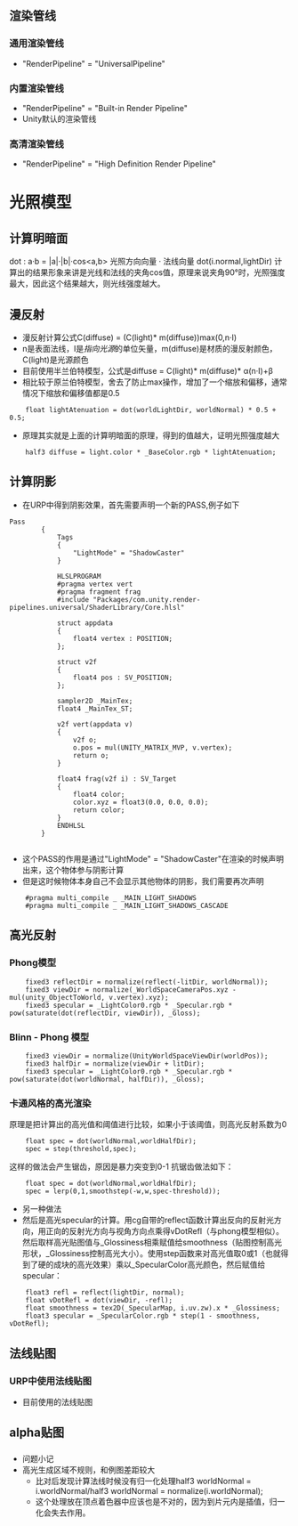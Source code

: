 ## 渲染管线
### 通用渲染管线
- "RenderPipeline" = "UniversalPipeline"
### 内置渲染管线
- "RenderPipeline" = "Built-in Render Pipeline"
- Unity默认的渲染管线
### 高清渲染管线
- "RenderPipeline" = "High Definition Render Pipeline"


# 光照模型
## 计算明暗面
dot : a·b = |a|·|b|·cos<a,b>
光照方向向量 · 法线向量
dot(i.normal,lightDir) 计算出的结果形象来讲是光线和法线的夹角cos值，原理来说夹角90°时，光照强度最大，因此这个结果越大，则光线强度越大。

## 漫反射
- 漫反射计算公式C(diffuse) = (C(light)* m(diffuse))max(0,n·I)
- n是表面法线，I是*指向光源*的单位矢量，m(diffuse)是材质的漫反射颜色，C(light)是光源颜色
- 目前使用半兰伯特模型，公式是diffuse = C(light)* m(diffuse)* α(n·I)+β
- 相比较于原兰伯特模型，舍去了防止max操作，增加了一个缩放和偏移，通常情况下缩放和偏移值都是0.5
```
	float lightAtenuation = dot(worldLightDir, worldNormal) * 0.5 + 0.5;
```
- 原理其实就是上面的计算明暗面的原理，得到的值越大，证明光照强度越大
```
	half3 diffuse = light.color * _BaseColor.rgb * lightAtenuation;
```

## 计算阴影
- 在URP中得到阴影效果，首先需要声明一个新的PASS,例子如下
```
Pass
        {
            Tags
            {
                "LightMode" = "ShadowCaster"
            }

            HLSLPROGRAM
            #pragma vertex vert
            #pragma fragment frag
            #include "Packages/com.unity.render-pipelines.universal/ShaderLibrary/Core.hlsl"

            struct appdata
            {
                float4 vertex : POSITION;
            };

            struct v2f
            {
                float4 pos : SV_POSITION;
            };

            sampler2D _MainTex;
            float4 _MainTex_ST;

            v2f vert(appdata v)
            {
                v2f o;
                o.pos = mul(UNITY_MATRIX_MVP, v.vertex);
                return o;
            }

            float4 frag(v2f i) : SV_Target
            {
                float4 color;
                color.xyz = float3(0.0, 0.0, 0.0);
                return color;
            }
            ENDHLSL
        }
	
```
- 这个PASS的作用是通过"LightMode" = "ShadowCaster"在渲染的时候声明出来，这个物体参与阴影计算
- 但是这时候物体本身自己不会显示其他物体的阴影，我们需要再次声明
```
 	#pragma multi_compile _ _MAIN_LIGHT_SHADOWS
    #pragma multi_compile _ _MAIN_LIGHT_SHADOWS_CASCADE
```
## 高光反射
### Phong模型
```hlsl
	fixed3 reflectDir = normalize(reflect(-litDir, worldNormal));
	fixed3 viewDir = normalize(_WorldSpaceCameraPos.xyz - mul(unity_ObjectToWorld, v.vertex).xyz);
	fixed3 specular = _LightColor0.rgb * _Specular.rgb * pow(saturate(dot(reflectDir, viewDir)), _Gloss);
```
### Blinn - Phong 模型
```hlsl
	fixed3 viewDir = normalize(UnityWorldSpaceViewDir(worldPos));
    fixed3 halfDir = normalize(viewDir + litDir);
    fixed3 specular = _LightColor0.rgb * _Specular.rgb * pow(saturate(dot(worldNormal, halfDir)), _Gloss);
```

### 卡通风格的高光渲染
原理是把计算出的高光值和阈值进行比较，如果小于该阈值，则高光反射系数为0
```hlsl
	float spec = dot(worldNormal,worldHalfDir);
	spec = step(threshold,spec);
```
这样的做法会产生锯齿，原因是暴力突变到0-1
抗锯齿做法如下：
```hlsl
	float spec = dot(worldNormal,worldHalfDir);
	spec = lerp(0,1,smoothstep(-w,w,spec-threshold));
```
- 另一种做法
- 然后是高光specular的计算。用cg自带的reflect函数计算出反向的反射光方向，用正向的反射光方向与视角方向点乘得vDotRefl（与phong模型相似）。然后取样高光贴图值与_Glossiness相乘赋值给smoothness（贴图控制高光形状，_Glossiness控制高光大小）。使用step函数来对高光值取0或1（也就得到了硬的成块的高光效果）乘以_SpecularColor高光颜色，然后赋值给specular：
```
	float3 refl = reflect(lightDir, normal);
    float vDotRefl = dot(viewDir, -refl);
    float smoothness = tex2D(_SpecularMap, i.uv.zw).x * _Glossiness;
    float3 specular = _SpecularColor.rgb * step(1 - smoothness, vDotRefl);
```

## 法线贴图
### URP中使用法线贴图
- 目前使用的法线贴图




## alpha贴图
### 










- 问题小记
- 高光生成区域不规则，和例图差距较大
	- 比对后发现计算法线时候没有归一化处理half3 worldNormal = i.worldNormal/half3 worldNormal = normalize(i.worldNormal);
	- 这个处理放在顶点着色器中应该也是不对的，因为到片元内是插值，归一化会失去作用。